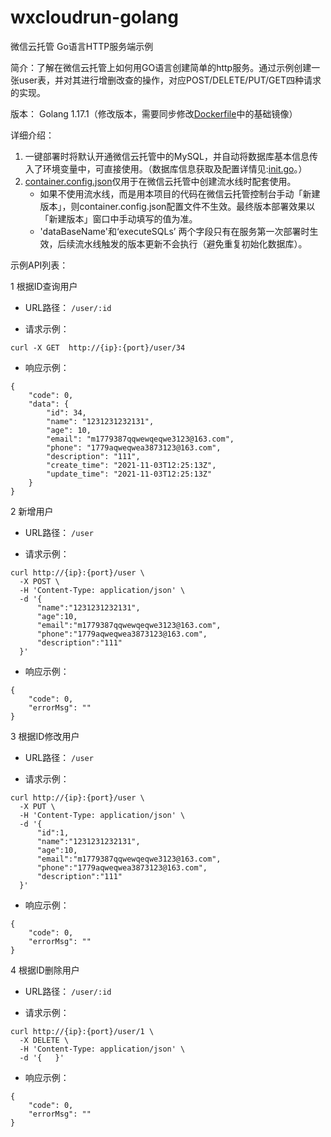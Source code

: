 # wxcloudrun-golang
微信云托管 Go语言HTTP服务端示例

简介：了解在微信云托管上如何用GO语言创建简单的http服务。通过示例创建一张user表，并对其进行增删改查的操作，对应POST/DELETE/PUT/GET四种请求的实现。

版本：
Golang 1.17.1（修改版本，需要同步修改[Dockerfile](https://github.com/WeixinCloud/wxcloudrun-golang/blob/main/Dockerfile)中的基础镜像）

详细介绍：
1. 一键部署时将默认开通微信云托管中的MySQL，并自动将数据库基本信息传入了环境变量中，可直接使用。（数据库信息获取及配置详情见:[init.go](https://github.com/WeixinCloud/wxcloudrun-golang/blob/main/db/init.go)。）
2. [container.config.json](https://github.com/WeixinCloud/wxcloudrun-golang/blob/main/container.config.json)仅用于在微信云托管中创建流水线时配套使用。
   * 如果不使用流水线，而是用本项目的代码在微信云托管控制台手动「新建版本」，则container.config.json配置文件不生效。最终版本部署效果以「新建版本」窗口中手动填写的值为准。
   * 'dataBaseName'和‘executeSQLs’ 两个字段只有在服务第一次部署时生效，后续流水线触发的版本更新不会执行（避免重复初始化数据库）。
   
   
示例API列表：

1 根据ID查询用户

* URL路径：
  ```/user/:id```
  
* 请求示例：
```
curl -X GET  http://{ip}:{port}/user/34
```

* 响应示例：
```
{
    "code": 0,
    "data": {
        "id": 34,
        "name": "1231231232131",
        "age": 10,
        "email": "m1779387qqwewqeqwe3123@163.com",
        "phone": "1779aqweqwea3873123@163.com",
        "description": "111",
        "create_time": "2021-11-03T12:25:13Z",
        "update_time": "2021-11-03T12:25:13Z"
    }
}
```


2 新增用户

* URL路径：
  ```/user```
  
* 请求示例：
```
curl http://{ip}:{port}/user \
  -X POST \
  -H 'Content-Type: application/json' \
  -d '{  
      "name":"1231231232131",
      "age":10,
      "email":"m1779387qqwewqeqwe3123@163.com",
      "phone":"1779aqweqwea3873123@163.com",
      "description":"111"
  }'
```

* 响应示例：
```
{
    "code": 0,
    "errorMsg": ""
}
```

3 根据ID修改用户

* URL路径：
  ```/user```
  
* 请求示例：
```
curl http://{ip}:{port}/user \
  -X PUT \
  -H 'Content-Type: application/json' \
  -d '{  
      "id":1,
      "name":"1231231232131",
      "age":10,
      "email":"m1779387qqwewqeqwe3123@163.com",
      "phone":"1779aqweqwea3873123@163.com",
      "description":"111"
  }'
```

* 响应示例：
```
{
    "code": 0,
    "errorMsg": ""
}
```

4 根据ID删除用户

* URL路径：
  ```/user/:id```
  
* 请求示例：
```
curl http://{ip}:{port}/user/1 \
  -X DELETE \
  -H 'Content-Type: application/json' \
  -d '{   }'
```

* 响应示例：
```
{
    "code": 0,
    "errorMsg": ""
}
```

